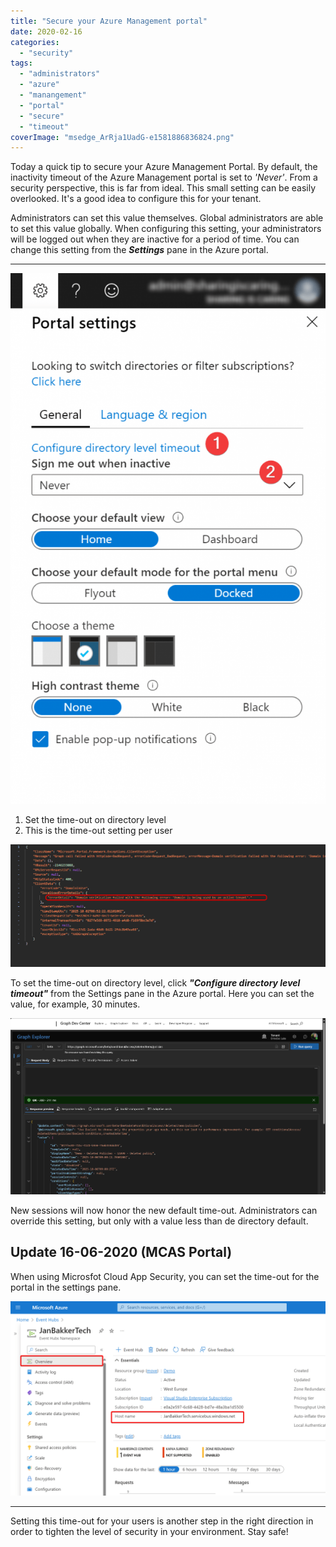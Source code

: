```yaml
---
title: "Secure your Azure Management portal"
date: 2020-02-16
categories: 
  - "security"
tags: 
  - "administrators"
  - "azure"
  - "manangement"
  - "portal"
  - "secure"
  - "timeout"
coverImage: "msedge_ArRja1UadG-e1581886836824.png"
---
```


Today a quick tip to secure your Azure Management Portal. By default, the inactivity timeout of the Azure Management portal is set to _'Never'_. From a security perspective, this is far from ideal. This small setting can be easily overlooked. It's a good idea to configure this for your tenant.

Administrators can set this value themselves. Global administrators are able to set this value globally. When configuring this setting, your administrators will be logged out when they are inactive for a period of time. You can change this setting from the **_Settings_** pane in the Azure portal.

* * *

![An overview of the portal settings](/assets/images/image-2-608x1024.png)

1. Set the time-out on directory level
2. This is the time-out setting per user

![Enable directory level idle timeout](/assets/images/image-3.png)

To set the time-out on directory level, click _**"Configure directory level timeout"**_ from the Settings pane in the Azure portal. Here you can set the value, for example, 30 minutes.

![Override the directory inactivity timeout policy](/assets/images/image-5.png)

New sessions will now honor the new default time-out. Administrators can override this setting, but only with a value less than de directory default.

## Update 16-06-2020 (MCAS Portal)

When using Microsfot Cloud App Security, you can set the time-out for the portal in the settings pane.

![](/assets/images/image-56.png)

* * *

Setting this time-out for your users is another step in the right direction in order to tighten the level of security in your environment. Stay safe!
